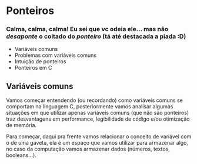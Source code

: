 # Ponteiros

### Calma, calma, calma! Eu sei que vc odeia ele... mas não _desaponte_ o coitado do _ponteiro_ (tá até destacada a piada :D)

- Variáveis comuns
- Problemas com variáveis comuns
- Intuição de ponteiros
- Ponteiros em C

## Variáveis comuns

Vamos começar entendendo (ou recordando) como variáveis comuns se comportam na linguagem C, posteriormente vamos analisar algumas situações em que utilizar apenas variáveis comuns (que não são ponteiros) traz desvantagens em performance, legibilidade de código e/ou otimização de memória.

Para começar, daqui pra frente vamos relacionar o conceito de variável com o de uma gaveta, ela é um espaço que vamos utilizar para armazenar algo, no caso da computação vamos armazenar dados (números, textos, booleans...).

